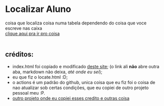 # Localizar Aluno
coisa que localiza coisa numa tabela dependendo do coisa que voce escreve nas caixa <br>
[clique aqui pra ir pro coisa](https://pedro-escola.github.io/localizar-aluno/) <br>
<br>

## créditos:
- index.html foi copiado e modificado [deste site](https://www.conductor.com/academy/redirects/faq/javascript-redirect/); (o link ali **não** abre outra aba, markdown não deixa, *até onde eu sei*);
- eu que fiz o locate.html :D;
- o actions é um padrão do github, unica coisa que eu fiz foi o coisa de nao atualizar sob certas condições, que eu copiei de outro projeto pessoal meu :P.
- [outro projeto onde eu copiei esses credito e outras coisa](https://github.com/pedro-escola/avaliacao-analise)
